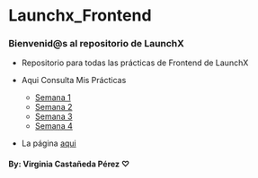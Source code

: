 # Launchx_Frontend
### Bienvenid@s al repositorio de LaunchX

- Repositorio para todas las prácticas de Frontend de LaunchX

- Aqui Consulta Mis Prácticas
	- [Semana 1](./1_Semana/README.md)
	- [Semana 2](./2_Semana/README.md)
	- [Semana 3](./3_Semana/README.md)
	- [Semana 4](./4_Semana/README.md)

- La página [aqui](https://vikecp.github.io/Launchx_Frontend/)
#### By: Virginia Castañeda Pérez ♡



	